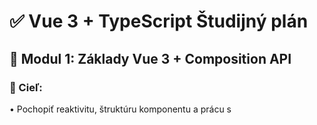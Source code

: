 # ✅ Vue 3 + TypeScript Študijný plán
 
## 🧩 Modul 1: Základy Vue 3 + Composition API
### 🎯 Cieľ:
•	Pochopiť reaktivitu, štruktúru komponentu a prácu s **<script setup>**.

### ✅ Checklist:
•	ref, reactive\
•	computed\
•	watch, watchEffect\
•	\<template>\, \<script setup>\, \<style> \ 
•	Props & emits s TypeScriptom

### 🧪 Cvičenia:
1.	Vytvor komponent, ktorý počíta kliky (ref)
2.	Reaktívna forma s reactive objektom (meno, vek)
3.	Zmeň štýl elementu podľa hodnoty (napr. červený, ak je vek < 18)
4.	computed: vytvor fullName z firstName a lastName
5.	watch: sleduj zmenu mena a vypíš do konzoly
6.  Typescript props a emity
 
1-5 - [link](https://github.com/peterosuskykios/vue-tutorial/blob/main/src/components/01_Basic.vue)
6   - [link](https://github.com/peterosuskykios/vue-tutorial/blob/main/src/components/02_Typescript.vue) 


## 🧩 Modul 2: Vue Router
### 🎯 Cieľ:
•	Pridať stránkovanie do aplikácie a navigovať medzi komponentmi
### ✅ Checklist:
•	Inštalácia Vue Router
•	Definícia routes
•	router-view, router-link
•	Dynamické parametre (/user/:id)
•	Navigácia cez router.push()
### 🧪 Cvičenia:
1.	Nastav 3 stránky: Home, Users, About
2.	Prejdi z menu cez **<router-link>**
3.	Zobraz detail používateľa podľa ID (/user/123)
4.	Pridaj NotFound stránku
 
 
## 🧩 Modul 3: Reaktivita – hlbšie
### 🎯 Cieľ:
•	Rozlíšiť ref, reactive, toRef, toRefs, shallowRef atď.
### ✅ Checklist:
•	ref vs reactive
•	toRefs, toRef
•	readonly
•	shallowRef, customRef
### 🧪 Cvičenia:
1.	Premapuj reactive objekt na toRefs
2.	Vytvor readonly store (readonly)
3.	Vytvor customRef s debounce
 
 
## 🧩 Modul 4: Lifecycle hooks
### 🎯 Cieľ:
•	Vložiť logiku do správneho momentu životného cyklu
### ✅ Checklist:
•	onMounted, onUnmounted
•	onUpdated, onBeforeMount
•	Cleanup (event listener)
### 🧪 Cvičenia:
1.	Vypíš „Komponent načítaný“ v onMounted
2.	Pridaj interval v onMounted, zruš ho v onUnmounted
3.	Sleduj scrollovanie stránky pomocou addEventListener
 
 
## 🧩 Modul 5: keep-alive + dynamické komponenty
### ✅ Checklist:
•	Použitie <keep-alive> s router-view
•	Dynamické prepínanie komponentov (<component :is="..." />)
### 🧪 Cvičenia:
1.	Vytvor 2 formuláre a prepínaj ich cez dropdown
2.	Zabal ich do <keep-alive>, aby si uchovali stav
 
 
## 🧩 Modul 6: PrimeVue (UI knižnica)
### ✅ Checklist:
•	Inštalácia a konfigurácia
•	Použitie komponentov: Button, InputText, DataTable, Dialog
•	Téma / dizajn
### 🧪 Cvičenia:
1.	Vytvor formulár s InputText, Dropdown
2.	Zobraz tabuľku dát s DataTable
3.	Ovládaj Dialog okno pomocou stavu
 
 
## 🧩 Modul 7: Pinia (store)
### ✅ Checklist:
•	Inštalácia
•	defineStore
•	state, getters, actions
•	Typovanie v TS
### 🧪 Cvičenia:
1.	Vytvor store na správu zoznamu úloh
2.	Pridaj getter na počet hotových úloh
3.	action na pridanie a odstránenie úlohy
 
 
## 🧩 Modul 8: CASL (Access control)
### ✅ Checklist:
•	Inštalácia CASL
•	Definovanie schopností (defineAbility)
•	Podmienené zobrazenie komponentov
### 🧪 Cvičenia:
1.	Definuj práva admin / user
2.	Skry zobrazenie tlačidla pre bežného používateľa
3.	Otestuj rôzne role pomocou can('update', 'Post')
 
 
## 🧩 Modul 9: Vuelidate (form validácia)
### ✅ Checklist:
•	Inštalácia Vuelidate
•	useVuelidate s reactive modelom
•	Validátory: required, minLength, email, vlastné
### 🧪 Cvičenia:
1.	Vytvor prihlasovací formulár
2.	Pridaj validáciu pre email + heslo
3.	Zobraz chybové hlášky

